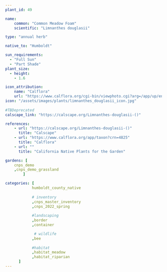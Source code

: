 ```yaml
---
plant_id: 49

name: 
    common: "Common Meadow Foam"  
    scientific: "Limnanthes douglasii"    

type: "annual herb"

native_to: "Humboldt"

sun_requirements:
  - "Full Sun"
  - "Part Shade"
plant_size:
  - height: 
    - 1.6

icon_attribution: 
    name: "Calflora"
    url: "https://www.calflora.org/cgi-bin/viewphoto.cgi?arg=/app/up/entry/303/90955.jpg" 
icon: "/assets/images/plants/limnanthes_douglasii_icon.jpg"
 
#TBDeprecated
calscape_link: "https://calscape.org/Limnanthes-douglasii-()"

references:
    - url: "https://calscape.org/Limnanthes-douglasii-()"
      title: "Calscape"
    - url: "https://www.calflora.org/app/taxon?crn=4825"
      title: "Calflora"
    - url: ""
      title: "California Native Plants for the Garden"

gardens: [ 
    cnps_demo
    ,cnps_demo_grassland
        ]

categories: [
            humboldt_county_native
            
            # inventory
            ,cnps_master_inventory
            ,cnps_2022_spring
        
            #landscaping
            ,border
            ,container

             # wildlife
            ,bee
    
            #habitat
            ,habitat_meadow
            ,habitat_riparian
      ]
---
```


